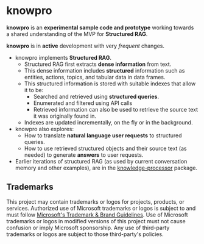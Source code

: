 # knowpro

**knowpro** is an **experimental sample code and prototype** working towards a shared understanding of the MVP for **Structured RAG**.

**knowpro** is in **active** development with very _frequent_ changes.

- knowpro implements **Structured RAG**.
  - Structured RAG first extracts **dense information** from text.
  - This dense information includes **structured** information such as entities, actions, topics, and tabular data in data frames.
  - This structured information is stored with suitable indexes that allow it to be:
    - Searched and retrieved using **structured queries**.
    - Enumerated and filtered using API calls
    - Retrieved information can also be used to retrieve the source text it was originally found in.
  - Indexes are updated incrementally, on the fly or in the background.
- knowpro also explores:
  - How to translate **natural language user requests** to structured queries.
  - How to use retrieved structured objects and their source text (as needed) to generate **answers** to user requests.
- Earlier iterations of structured RAG (as used by current conversation memory and other examples), are in the [knowledge-processor](../knowledgeProcessor) package.

## Trademarks

This project may contain trademarks or logos for projects, products, or services. Authorized use of Microsoft
trademarks or logos is subject to and must follow
[Microsoft's Trademark & Brand Guidelines](https://www.microsoft.com/en-us/legal/intellectualproperty/trademarks/usage/general).
Use of Microsoft trademarks or logos in modified versions of this project must not cause confusion or imply Microsoft sponsorship.
Any use of third-party trademarks or logos are subject to those third-party's policies.
